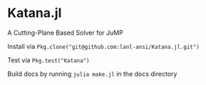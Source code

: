 # Katana.jl
A Cutting-Plane Based Solver for JuMP

Install via `Pkg.clone("git@github.com:lanl-ansi/Katana.jl.git")`

Test via `Pkg.test("Katana")`

Build docs by running `julia make.jl` in the docs directory
